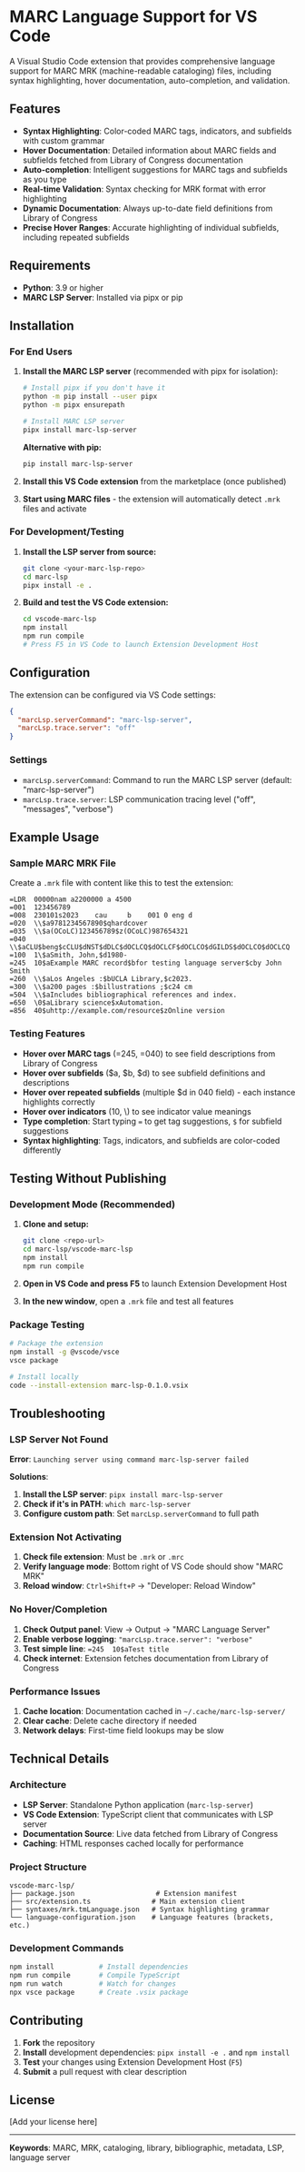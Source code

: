 # MARC Language Support for VS Code

A Visual Studio Code extension that provides comprehensive language support for MARC MRK (machine-readable cataloging) files, including syntax highlighting, hover documentation, auto-completion, and validation.

## Features

- **Syntax Highlighting**: Color-coded MARC tags, indicators, and subfields with custom grammar
- **Hover Documentation**: Detailed information about MARC fields and subfields fetched from Library of Congress documentation
- **Auto-completion**: Intelligent suggestions for MARC tags and subfields as you type
- **Real-time Validation**: Syntax checking for MRK format with error highlighting
- **Dynamic Documentation**: Always up-to-date field definitions from Library of Congress
- **Precise Hover Ranges**: Accurate highlighting of individual subfields, including repeated subfields

## Requirements

- **Python**: 3.9 or higher
- **MARC LSP Server**: Installed via pipx or pip

## Installation

### For End Users

1. **Install the MARC LSP server** (recommended with pipx for isolation):
   ```bash
   # Install pipx if you don't have it
   python -m pip install --user pipx
   python -m pipx ensurepath

   # Install MARC LSP server
   pipx install marc-lsp-server
   ```

   **Alternative with pip:**
   ```bash
   pip install marc-lsp-server
   ```

2. **Install this VS Code extension** from the marketplace (once published)

3. **Start using MARC files** - the extension will automatically detect `.mrk` files and activate

### For Development/Testing

1. **Install the LSP server from source:**
   ```bash
   git clone <your-marc-lsp-repo>
   cd marc-lsp
   pipx install -e .
   ```

2. **Build and test the VS Code extension:**
   ```bash
   cd vscode-marc-lsp
   npm install
   npm run compile
   # Press F5 in VS Code to launch Extension Development Host
   ```

## Configuration

The extension can be configured via VS Code settings:

```json
{
  "marcLsp.serverCommand": "marc-lsp-server",
  "marcLsp.trace.server": "off"
}
```

### Settings

- `marcLsp.serverCommand`: Command to run the MARC LSP server (default: "marc-lsp-server")
- `marcLsp.trace.server`: LSP communication tracing level ("off", "messages", "verbose")

## Example Usage

### Sample MARC MRK File

Create a `.mrk` file with content like this to test the extension:

```mrk
=LDR  00000nam a2200000 a 4500
=001  123456789
=008  230101s2023    cau     b    001 0 eng d
=020  \\$a9781234567890$qhardcover
=035  \\$a(OCoLC)123456789$z(OCoLC)987654321
=040  \\$aCLU$beng$cCLU$dNST$dDLC$dOCLCQ$dOCLCF$dOCLCO$dGILDS$dOCLCO$dOCLCQ
=100  1\$aSmith, John,$d1980-
=245  10$aExample MARC record$bfor testing language server$cby John Smith
=260  \\$aLos Angeles :$bUCLA Library,$c2023.
=300  \\$a200 pages :$billustrations ;$c24 cm
=504  \\$aIncludes bibliographical references and index.
=650  \0$aLibrary science$xAutomation.
=856  40$uhttp://example.com/resource$zOnline version
```

### Testing Features

- **Hover over MARC tags** (=245, =040) to see field descriptions from Library of Congress
- **Hover over subfields** ($a, $b, $d) to see subfield definitions and descriptions
- **Hover over repeated subfields** (multiple $d in 040 field) - each instance highlights correctly
- **Hover over indicators** (10, \\) to see indicator value meanings
- **Type completion**: Start typing `=` to get tag suggestions, `$` for subfield suggestions
- **Syntax highlighting**: Tags, indicators, and subfields are color-coded differently

## Testing Without Publishing

### Development Mode (Recommended)

1. **Clone and setup:**
   ```bash
   git clone <repo-url>
   cd marc-lsp/vscode-marc-lsp
   npm install
   npm run compile
   ```

2. **Open in VS Code and press F5** to launch Extension Development Host

3. **In the new window**, open a `.mrk` file and test all features

### Package Testing

```bash
# Package the extension
npm install -g @vscode/vsce
vsce package

# Install locally
code --install-extension marc-lsp-0.1.0.vsix
```

## Troubleshooting

### LSP Server Not Found

**Error**: `Launching server using command marc-lsp-server failed`

**Solutions**:
1. **Install the LSP server**: `pipx install marc-lsp-server`
2. **Check if it's in PATH**: `which marc-lsp-server`
3. **Configure custom path**: Set `marcLsp.serverCommand` to full path

### Extension Not Activating

1. **Check file extension**: Must be `.mrk` or `.mrc`
2. **Verify language mode**: Bottom right of VS Code should show "MARC MRK"  
3. **Reload window**: `Ctrl+Shift+P` → "Developer: Reload Window"

### No Hover/Completion

1. **Check Output panel**: View → Output → "MARC Language Server"
2. **Enable verbose logging**: `"marcLsp.trace.server": "verbose"`
3. **Test simple line**: `=245  10$aTest title`
4. **Check internet**: Extension fetches documentation from Library of Congress

### Performance Issues

1. **Cache location**: Documentation cached in `~/.cache/marc-lsp-server/`
2. **Clear cache**: Delete cache directory if needed
3. **Network delays**: First-time field lookups may be slow

## Technical Details

### Architecture

- **LSP Server**: Standalone Python application (`marc-lsp-server`)
- **VS Code Extension**: TypeScript client that communicates with LSP server
- **Documentation Source**: Live data fetched from Library of Congress
- **Caching**: HTML responses cached locally for performance

### Project Structure

```
vscode-marc-lsp/
├── package.json                    # Extension manifest  
├── src/extension.ts               # Main extension client
├── syntaxes/mrk.tmLanguage.json   # Syntax highlighting grammar
└── language-configuration.json    # Language features (brackets, etc.)
```

### Development Commands

```bash
npm install           # Install dependencies
npm run compile       # Compile TypeScript
npm run watch         # Watch for changes
npx vsce package      # Create .vsix package
```

## Contributing

1. **Fork** the repository
2. **Install** development dependencies: `pipx install -e .` and `npm install`
3. **Test** your changes using Extension Development Host (`F5`)
4. **Submit** a pull request with clear description

## License

[Add your license here]

---

**Keywords**: MARC, MRK, cataloging, library, bibliographic, metadata, LSP, language server